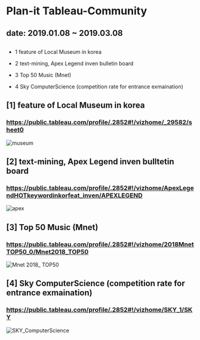 # Plan-it Tableau-Community 

## date: 2019.01.08 ~ 2019.03.08


## <Topic>

- 1 feature of Local Museum in korea

- 2 text-mining, Apex Legend inven bulletin board

- 3 Top 50 Music (Mnet)

- 4 Sky ComputerScience (competition rate for entrance exmaination)




## [1] feature of Local Museum in korea
### https://public.tableau.com/profile/.2852#!/vizhome/_29582/sheet0
![museum](https://user-images.githubusercontent.com/54028026/82013549-88683880-96b5-11ea-83e1-a90505cb22e1.png)


## [2] text-mining, Apex Legend inven bulltetin board
### https://public.tableau.com/profile/.2852#!/vizhome/ApexLegendHOTkeywordinkorfeat_inven/APEXLEGEND
![apex](https://user-images.githubusercontent.com/54028026/82013641-b64d7d00-96b5-11ea-803e-937dfea2c024.png)


## [3] Top 50 Music (Mnet)
### https://public.tableau.com/profile/.2852#!/vizhome/2018MnetTOP50_0/Mnet2018_TOP50
![Mnet 2018_ TOP50](https://user-images.githubusercontent.com/54028026/82013759-03c9ea00-96b6-11ea-9175-a11daa062f62.png)


## [4] Sky ComputerScience (competition rate for entrance exmaination)
### https://public.tableau.com/profile/.2852#!/vizhome/SKY_1/SKY
![SKY_ComputerScience](https://user-images.githubusercontent.com/54028026/82013696-daa95980-96b5-11ea-8ebb-ba7268ebfbe3.png)

